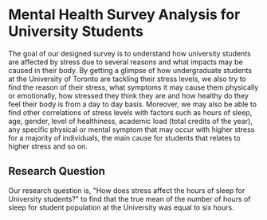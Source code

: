 # Mental Health Survey Analysis for University Students
The goal of our designed survey is to understand how university students are affected by stress due to several reasons and what impacts may be caused in their body. By getting a glimpse of how undergraduate students at the University of Toronto are tackling their stress levels, we also try to find the reason of their stress, what symptoms it may cause them physically or emotionally, how stressed they think they are and how healthy do they feel their body is from a day to day basis. Moreover, we may also be able to find other correlations of stress levels with factors such as hours of sleep, age, gender, level of healthiness, academic load (total credits of the year), any specific physical or mental symptom that may occur with higher stress for a majority of individuals, the main cause for students that relates to higher stress and so on.
 
## Research Question
Our research question is, "How does stress affect the hours of sleep for University students?" to find that the true mean of the number of hours of sleep for student population at the University was equal to six hours.
